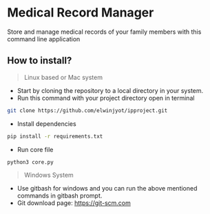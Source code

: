 # Medical Record Manager

Store and manage medical records of your family members with this command line application

## How to install?

> Linux based or Mac system

- Start by cloning the repository to a local directory in your system.
- Run this command with your project directory open in terminal

```bash
git clone https://github.com/elwinjyot/ipproject.git
```

- Install dependencies

```bash
pip install -r requirements.txt
```

- Run core file

```bash
python3 core.py
```

> Windows System

- Use gitbash for windows and you can run the above mentioned commands in gitbash prompt.
- Git download page: https://git-scm.com
